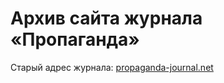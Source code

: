 # Архив сайта журнала «Пропаганда»

Старый адрес журнала: [propaganda-journal.net](https://propaganda-journal.net/)
